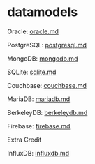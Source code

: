 # datamodels

Oracle: [oracle.md](oracle.md)

PostgreSQL: [postgresql.md](postgresql.md)

MongoDB: [mongodb.md](mongodb.md)

SQLite: [sqlite.md](sqlite.md)

Couchbase: [couchbase.md](couchbase.md)

MariaDB: [mariadb.md](mariadb.md)

BerkeleyDB: [berkeleydb.md](berkeleydb.md)

Firebase: [firebase.md](firebase.md)




Extra Credit

InfluxDB: [influxdb.md](influxdb.md)
